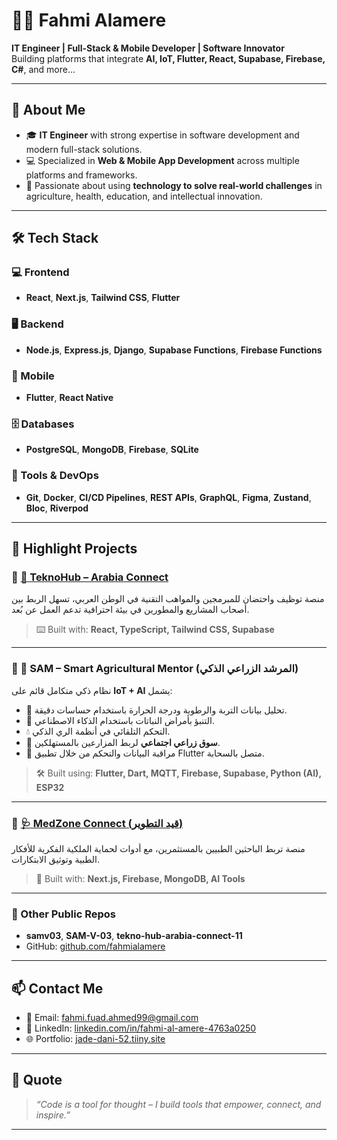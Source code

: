# 👨‍💻 Fahmi Alamere

**IT Engineer | Full-Stack & Mobile Developer | Software Innovator**  
Building platforms that integrate **AI, IoT, Flutter, React, Supabase, Firebase, C#**, and more...

---

## 🚀 About Me

- 🎓 **IT Engineer** with strong expertise in software development and modern full-stack solutions.
- 💻 Specialized in **Web & Mobile App Development** across multiple platforms and frameworks.
- 🧠 Passionate about using **technology to solve real-world challenges** in agriculture, health, education, and intellectual innovation.
  
---

## 🛠️ Tech Stack

### 💻 Frontend
- **React**, **Next.js**, **Tailwind CSS**, **Flutter**

### 🖥 Backend
- **Node.js**, **Express.js**, **Django**, **Supabase Functions**, **Firebase Functions**

### 📱 Mobile
- **Flutter**, **React Native**

### 🗄 Databases
- **PostgreSQL**, **MongoDB**, **Firebase**, **SQLite**

### 🧰 Tools & DevOps
- **Git**, **Docker**, **CI/CD Pipelines**, **REST APIs**, **GraphQL**, **Figma**, **Zustand**, **Bloc**, **Riverpod**

---

## 📂 Highlight Projects

### 🔹 [💼 TeknoHub – Arabia Connect](https://github.com/fahmialamere/tekno-hub-arabia-connect-11)

منصة توظيف واحتضان للمبرمجين والمواهب التقنية في الوطن العربي، تسهل الربط بين أصحاب المشاريع والمطورين في بيئة احترافية تدعم العمل عن بُعد.

> ⌨️ Built with: **React, TypeScript, Tailwind CSS, Supabase**

---

### 🔹 🌾 SAM – Smart Agricultural Mentor (المرشد الزراعي الذكي)

نظام ذكي متكامل قائم على **IoT + AI** يشمل:

- 🌱 تحليل بيانات التربة والرطوبة ودرجة الحرارة باستخدام حساسات دقيقة.
- 🤖 التنبؤ بأمراض النباتات باستخدام الذكاء الاصطناعي.
- 💧 التحكم التلقائي في أنظمة الري الذكي.
- 🛒 **سوق زراعي اجتماعي** لربط المزارعين بالمستهلكين.
- 📡 مراقبة البيانات والتحكم من خلال تطبيق Flutter متصل بالسحابة.

> 🛠️ Built using: **Flutter, Dart, MQTT, Firebase, Supabase, Python (AI), ESP32**

---

### 🔹 [🩺 MedZone Connect (قيد التطوير)](https://github.com/fahmialamere/med-zone-connect)

منصة تربط الباحثين الطبيين بالمستثمرين، مع أدوات لحماية الملكية الفكرية للأفكار الطبية وتوثيق الابتكارات.

> 🔧 Built with: **Next.js, Firebase, MongoDB, AI Tools**

---

### 🔹 Other Public Repos

- **samv03**, **SAM-V-03**, **tekno-hub-arabia-connect-11**
- GitHub: [github.com/fahmialamere](https://github.com/fahmialamere)

---

## 📫 Contact Me

- 📧 Email: [fahmi.fuad.ahmed99@gmail.com](mailto:fahmi.fuad.ahmed99@gmail.com)  
- 💼 LinkedIn: [linkedin.com/in/fahmi-al-amere-4763a0250](https://www.linkedin.com/in/fahmi-al-amere-4763a0250/)  
- 🌐 Portfolio: [jade-dani-52.tiiny.site](https://jade-dani-52.tiiny.site)

---

## 💬 Quote

> *“Code is a tool for thought – I build tools that empower, connect, and inspire.”*

---

